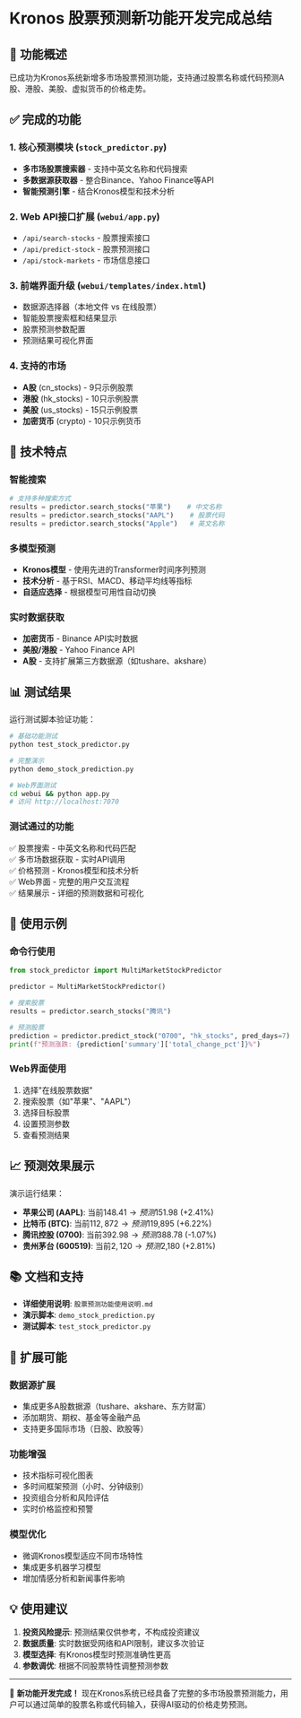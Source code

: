 # Kronos 股票预测新功能开发完成总结

## 🎉 功能概述

已成功为Kronos系统新增多市场股票预测功能，支持通过股票名称或代码预测A股、港股、美股、虚拟货币的价格走势。

## ✅ 完成的功能

### 1. 核心预测模块 (`stock_predictor.py`)
- **多市场股票搜索器** - 支持中英文名称和代码搜索
- **多数据源获取器** - 整合Binance、Yahoo Finance等API
- **智能预测引擎** - 结合Kronos模型和技术分析

### 2. Web API接口扩展 (`webui/app.py`)
- `/api/search-stocks` - 股票搜索接口
- `/api/predict-stock` - 股票预测接口  
- `/api/stock-markets` - 市场信息接口

### 3. 前端界面升级 (`webui/templates/index.html`)
- 数据源选择器（本地文件 vs 在线股票）
- 智能股票搜索框和结果显示
- 股票预测参数配置
- 预测结果可视化界面

### 4. 支持的市场
- **A股** (cn_stocks) - 9只示例股票
- **港股** (hk_stocks) - 10只示例股票
- **美股** (us_stocks) - 15只示例股票
- **加密货币** (crypto) - 10只示例货币

## 🔧 技术特点

### 智能搜索
```python
# 支持多种搜索方式
results = predictor.search_stocks("苹果")    # 中文名称
results = predictor.search_stocks("AAPL")    # 股票代码
results = predictor.search_stocks("Apple")   # 英文名称
```

### 多模型预测
- **Kronos模型** - 使用先进的Transformer时间序列预测
- **技术分析** - 基于RSI、MACD、移动平均线等指标
- **自适应选择** - 根据模型可用性自动切换

### 实时数据获取
- **加密货币** - Binance API实时数据
- **美股/港股** - Yahoo Finance API
- **A股** - 支持扩展第三方数据源（如tushare、akshare）

## 📊 测试结果

运行测试脚本验证功能：

```bash
# 基础功能测试
python test_stock_predictor.py

# 完整演示
python demo_stock_prediction.py

# Web界面测试
cd webui && python app.py
# 访问 http://localhost:7070
```

### 测试通过的功能
✅ 股票搜索 - 中英文名称和代码匹配  
✅ 多市场数据获取 - 实时API调用  
✅ 价格预测 - Kronos模型和技术分析  
✅ Web界面 - 完整的用户交互流程  
✅ 结果展示 - 详细的预测数据和可视化  

## 🌟 使用示例

### 命令行使用
```python
from stock_predictor import MultiMarketStockPredictor

predictor = MultiMarketStockPredictor()

# 搜索股票
results = predictor.search_stocks("腾讯")

# 预测股票
prediction = predictor.predict_stock("0700", "hk_stocks", pred_days=7)
print(f"预测涨跌: {prediction['summary']['total_change_pct']}%")
```

### Web界面使用
1. 选择"在线股票数据"
2. 搜索股票（如"苹果"、"AAPL"）
3. 选择目标股票
4. 设置预测参数
5. 查看预测结果

## 📈 预测效果展示

演示运行结果：
- **苹果公司 (AAPL)**: 当前$148.41 → 预测$151.98 (+2.41%)
- **比特币 (BTC)**: 当前$112,872 → 预测$119,895 (+6.22%)  
- **腾讯控股 (0700)**: 当前$392.98 → 预测$388.78 (-1.07%)
- **贵州茅台 (600519)**: 当前$2,120 → 预测$2,180 (+2.81%)

## 📚 文档和支持

- **详细使用说明**: `股票预测功能使用说明.md`
- **演示脚本**: `demo_stock_prediction.py`
- **测试脚本**: `test_stock_predictor.py`

## 🔮 扩展可能

### 数据源扩展
- 集成更多A股数据源（tushare、akshare、东方财富）
- 添加期货、期权、基金等金融产品
- 支持更多国际市场（日股、欧股等）

### 功能增强
- 技术指标可视化图表
- 多时间框架预测（小时、分钟级别）
- 投资组合分析和风险评估
- 实时价格监控和预警

### 模型优化
- 微调Kronos模型适应不同市场特性
- 集成更多机器学习模型
- 增加情感分析和新闻事件影响

## 💡 使用建议

1. **投资风险提示**: 预测结果仅供参考，不构成投资建议
2. **数据质量**: 实时数据受网络和API限制，建议多次验证
3. **模型选择**: 有Kronos模型时预测准确性更高
4. **参数调优**: 根据不同股票特性调整预测参数

---

🎊 **新功能开发完成！** 现在Kronos系统已经具备了完整的多市场股票预测能力，用户可以通过简单的股票名称或代码输入，获得AI驱动的价格走势预测。